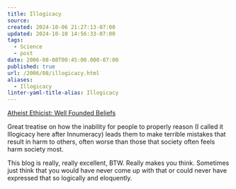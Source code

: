 ```yaml
---
title: Illogicacy
source: 
created: 2024-10-06 21:27:13-07:00
updated: 2024-10-10 14:56:33-07:00
tags:
  - Science
  - post
date: 2006-08-08T00:45:00.000-07:00
published: true
url: /2006/08/illogicacy.html
aliases:
  - Illogicacy
linter-yaml-title-alias: Illogicacy
---
```



[Atheist Ethicist: Well Founded Beliefs](http://atheistethicist.blogspot.com/2006/08/well-founded-beliefs.html "Atheist Ethicist: Well Founded Beliefs")  
  
Great treatise on how the inability for people to properly reason (I called it Illogicacy here after Innumeracy) leads them to make terrible mistakes that result in harm to others, often worse than those that society often feels harm society most.  
  
This blog is really, really excellent, BTW. Really makes you think. Sometimes just think that you would have never come up with that or could never have expressed that so logically and eloquently.